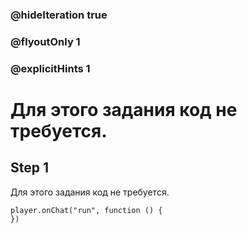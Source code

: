 ### @hideIteration true 
### @flyoutOnly 1
### @explicitHints 1


# Для этого задания код не требуется.
## Step 1
Для этого задания код не требуется.


```blocks
player.onChat("run", function () {
})
```